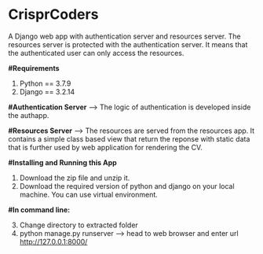 # CrisprCoders
A Django web app with authentication server and resources server. The resources server is protected with the authentication server. It means that the authenticated user can only access the resources.

**#Requirements**
1. Python == 3.7.9
2. Django == 3.2.14

**#Authentication Server**
--> The logic of authentication is developed inside the authapp.

**#Resources Server**
--> The resources are served from the resources app. It contains a simple class based view that return the reponse with static data that is further used by web application for rendering the CV.

**#Installing and Running this App**
1. Download the zip file and unzip it.
2. Download the required version of python and django on your local machine. You can use virtual environment.

**#In command line:**

3. Change directory to extracted folder
4. python manage.py runserver
--> head to web browser and enter url http://127.0.0.1:8000/
